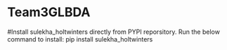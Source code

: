 # Team3GLBDA
#Install sulekha_holtwinters directly from PYPI reporsitory.
Run the below command to install:
pip install sulekha_holtwinters
